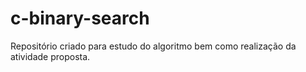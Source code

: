 # c-binary-search
Repositório criado para estudo do algoritmo bem como realização da atividade proposta.
